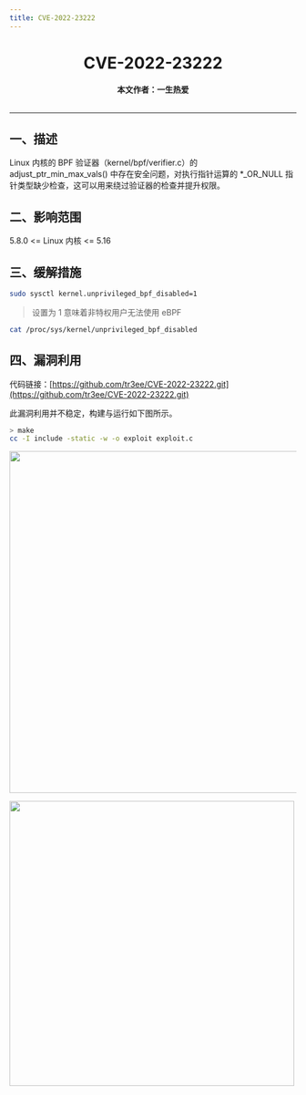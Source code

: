```yaml
---
title: CVE-2022-23222
---
```


<center><h1>CVE-2022-23222</h1><b>本文作者：一生热爱</b><br><br></center>

---

## 一、描述

Linux 内核的 BPF 验证器（kernel/bpf/verifier.c）的 adjust_ptr_min_max_vals() 中存在安全问题，对执行指针运算的 *_OR_NULL 指针类型缺少检查，这可以用来绕过验证器的检查并提升权限。

## 二、影响范围

5.8.0 <= Linux 内核 <= 5.16

## 三、缓解措施

```bash
sudo sysctl kernel.unprivileged_bpf_disabled=1
```

> 设置为 1 意味着非特权用户无法使用 eBPF

```bash
cat /proc/sys/kernel/unprivileged_bpf_disabled
```

## 四、漏洞利用

代码链接：[https://github.com/tr3ee/CVE-2022-23222.git](https://github.com/tr3ee/CVE-2022-23222.git)

此漏洞利用并不稳定，构建与运行如下图所示。

```bash
> make
cc -I include -static -w -o exploit exploit.c
```

<img width="600" src="/img/Snipaste_2022-07-07_20-57-22.png"><br>

<img width="500" src="/img/Snipaste_2022-07-07_20-58-54.png">

<Vssue />

<script>
export default {
    mounted () {
      this.$page.lastUpdated = "2022年7月7日"
    }
  }
</script>